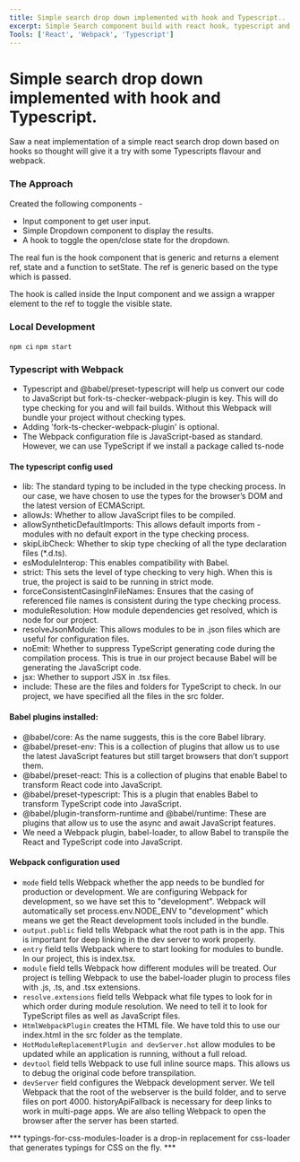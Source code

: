 ```yaml
---
title: Simple search drop down implemented with hook and Typescript..
excerpt: Simple Search component build with react hook, typescript and webpack.
Tools: ['React', 'Webpack', 'Typescript']
---
```



# Simple search drop down implemented with hook and Typescript.

Saw a neat implementation of a simple react search drop down based on hooks so thought will give it a try with some Typescripts flavour and webpack.

### The Approach
Created the following components - 
- Input component to get user input.
- Simple Dropdown component to display the results.
- A hook to toggle the open/close state for the dropdown.

The real fun is the hook component that is generic and returns a element ref, state and a function to setState. The ref is generic based on the type which is passed.

The hook is called inside the Input component and we assign a wrapper element to the ref to toggle the visible state.

### Local Development
`npm ci`
`npm start`

### Typescript with Webpack

- Typescript and @babel/preset-typescript will help us convert our code to JavaScript but fork-ts-checker-webpack-plugin is key. This will do type checking for you and will fail builds. Without this Webpack will bundle your project without checking types.
- Adding 'fork-ts-checker-webpack-plugin' is optional.
- The Webpack configuration file is JavaScript-based as standard. However, we can use TypeScript if we install a package called ts-node

#### The typescript config used

- lib: The standard typing to be included in the type checking process. In our case, we have chosen to use the types for the browser’s DOM and the latest version of ECMAScript.
- allowJs: Whether to allow JavaScript files to be compiled.
- allowSyntheticDefaultImports: This allows default imports from - modules with no default export in the type checking process.
- skipLibCheck: Whether to skip type checking of all the type declaration files (*.d.ts).
- esModuleInterop: This enables compatibility with Babel.
- strict: This sets the level of type checking to very high. When this is true, the project is said to be running in strict mode.
- forceConsistentCasingInFileNames: Ensures that the casing of referenced file names is consistent during the type checking process.
- moduleResolution: How module dependencies get resolved, which is node for our project.
- resolveJsonModule: This allows modules to be in .json files which are useful for configuration files.
- noEmit: Whether to suppress TypeScript generating code during the compilation process. This is true in our project because Babel will be generating the JavaScript code.
- jsx: Whether to support JSX in .tsx files.
- include: These are the files and folders for TypeScript to check. In our project, we have specified all the files in the src folder.


#### Babel plugins installed:
- @babel/core: As the name suggests, this is the core Babel library.
- @babel/preset-env: This is a collection of plugins that allow us to use the latest JavaScript features but still target browsers that don’t support them.
- @babel/preset-react: This is a collection of plugins that enable Babel to transform React code into JavaScript.
- @babel/preset-typescript: This is a plugin that enables Babel to transform TypeScript code into JavaScript.
- @babel/plugin-transform-runtime and @babel/runtime: These are plugins that allow us to use the async and await JavaScript features.
- We need a Webpack plugin, babel-loader, to allow Babel to transpile the React and TypeScript code into JavaScript.

#### Webpack configuration used
- `mode` field tells Webpack whether the app needs to be bundled for production or development. We are configuring Webpack for development, so we have set this to "development". Webpack will automatically set process.env.NODE_ENV to "development" which means we get the React development tools included in the bundle.
- `output.public` field tells Webpack what the root path is in the app. This is important for deep linking in the dev server to work properly.
- `entry` field tells Webpack where to start looking for modules to bundle. In our project, this is index.tsx.
- `module` field tells Webpack how different modules will be treated. Our project is telling Webpack to use the babel-loader plugin to process files with .js, .ts, and .tsx extensions.
- `resolve.extensions` field tells Webpack what file types to look for in which order during module resolution. We need to tell it to look for TypeScript files as well as JavaScript files.
- `HtmlWebpackPlugin` creates the HTML file. We have told this to use our index.html in the src folder as the template.
- `HotModuleReplacementPlugin and devServer.hot` allow modules to be updated while an application is running, without a full reload.
- `devtool` field tells Webpack to use full inline source maps. This allows us to debug the original code before transpilation.
- `devServer` field configures the Webpack development server. We tell Webpack that the root of the webserver is the build folder, and to serve files on port 4000. historyApiFallback is necessary for deep links to work in multi-page apps. We are also telling Webpack to open the browser after the server has been started.

*** typings-for-css-modules-loader is a drop-in replacement for css-loader that generates typings for CSS on the fly. *** 